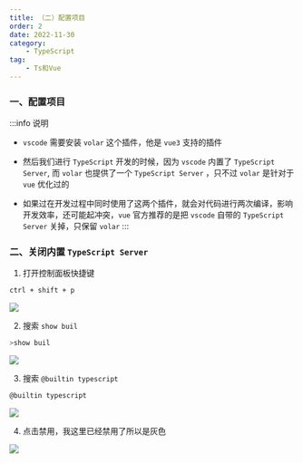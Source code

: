 ```yaml
---
title: （二）配置项目
order: 2
date: 2022-11-30
category:
    - TypeScript
tag: 
    - Ts和Vue
---
```



### 一、配置项目
:::info 说明
- `vscode` 需要安装 `volar` 这个插件，他是 `vue3` 支持的插件

- 然后我们进行 `TypeScript` 开发的时候，因为 `vscode` 内置了 `TypeScript Server`, 而 `volar` 也提供了一个 `TypeScript Server` ，只不过  `volar` 是针对于 `vue` 优化过的

- 如果过在开发过程中同时使用了这两个插件，就会对代码进行两次编译，影响开发效率，还可能起冲突，`vue` 官方推荐的是把 `vscode` 自带的 `TypeScript Server` 关掉，只保留 `volar`
:::


### 二、关闭内置 `TypeScript Server`
1. 打开控制面板快捷键
```sh
ctrl + shift + p
```

![](https://image.zswei.xyz/img/202211300958714.png)


2. 搜索 `show buil`
```sh
>show buil
```

![](https://image.zswei.xyz/img/202211300958719.png)


3. 搜索 `@builtin typescript`
```sh
@builtin typescript
```

![](https://image.zswei.xyz/img/202211301000600.png)

4. 点击禁用，我这里已经禁用了所以是灰色

![](https://image.zswei.xyz/img/202211301002147.png)